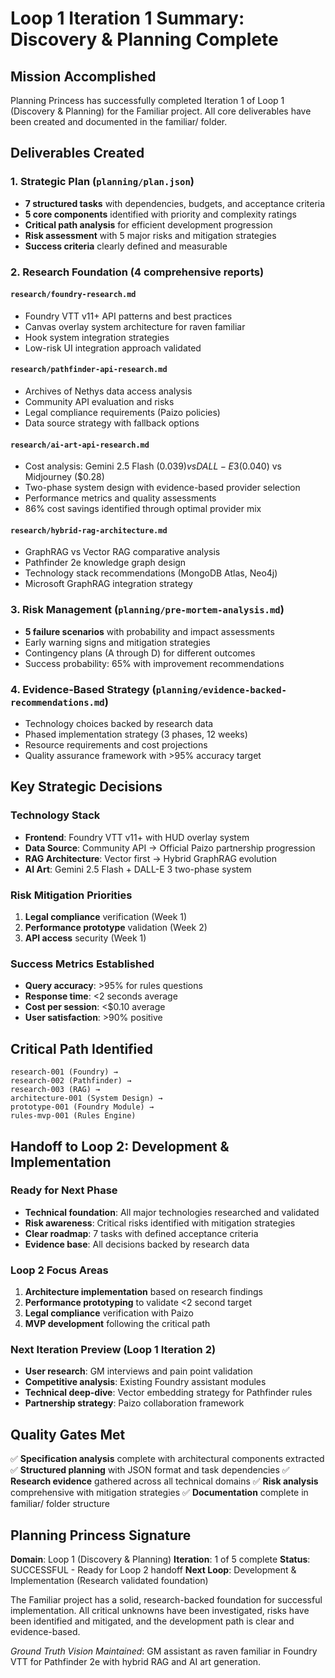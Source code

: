 # Loop 1 Iteration 1 Summary: Discovery & Planning Complete

## Mission Accomplished
Planning Princess has successfully completed Iteration 1 of Loop 1 (Discovery & Planning) for the Familiar project. All core deliverables have been created and documented in the familiar/ folder.

## Deliverables Created

### 1. Strategic Plan (`planning/plan.json`)
- **7 structured tasks** with dependencies, budgets, and acceptance criteria
- **5 core components** identified with priority and complexity ratings
- **Critical path analysis** for efficient development progression
- **Risk assessment** with 5 major risks and mitigation strategies
- **Success criteria** clearly defined and measurable

### 2. Research Foundation (4 comprehensive reports)

#### `research/foundry-research.md`
- Foundry VTT v11+ API patterns and best practices
- Canvas overlay system architecture for raven familiar
- Hook system integration strategies
- Low-risk UI integration approach validated

#### `research/pathfinder-api-research.md`
- Archives of Nethys data access analysis
- Community API evaluation and risks
- Legal compliance requirements (Paizo policies)
- Data source strategy with fallback options

#### `research/ai-art-api-research.md`
- Cost analysis: Gemini 2.5 Flash ($0.039) vs DALL-E 3 ($0.040) vs Midjourney ($0.28)
- Two-phase system design with evidence-based provider selection
- Performance metrics and quality assessments
- 86% cost savings identified through optimal provider mix

#### `research/hybrid-rag-architecture.md`
- GraphRAG vs Vector RAG comparative analysis
- Pathfinder 2e knowledge graph design
- Technology stack recommendations (MongoDB Atlas, Neo4j)
- Microsoft GraphRAG integration strategy

### 3. Risk Management (`planning/pre-mortem-analysis.md`)
- **5 failure scenarios** with probability and impact assessments
- Early warning signs and mitigation strategies
- Contingency plans (A through D) for different outcomes
- Success probability: 65% with improvement recommendations

### 4. Evidence-Based Strategy (`planning/evidence-backed-recommendations.md`)
- Technology choices backed by research data
- Phased implementation strategy (3 phases, 12 weeks)
- Resource requirements and cost projections
- Quality assurance framework with >95% accuracy target

## Key Strategic Decisions

### Technology Stack
- **Frontend**: Foundry VTT v11+ with HUD overlay system
- **Data Source**: Community API → Official Paizo partnership progression
- **RAG Architecture**: Vector first → Hybrid GraphRAG evolution
- **AI Art**: Gemini 2.5 Flash + DALL-E 3 two-phase system

### Risk Mitigation Priorities
1. **Legal compliance** verification (Week 1)
2. **Performance prototype** validation (Week 2)
3. **API access** security (Week 1)

### Success Metrics Established
- **Query accuracy**: >95% for rules questions
- **Response time**: <2 seconds average
- **Cost per session**: <$0.10 average
- **User satisfaction**: >90% positive

## Critical Path Identified
```
research-001 (Foundry) →
research-002 (Pathfinder) →
research-003 (RAG) →
architecture-001 (System Design) →
prototype-001 (Foundry Module) →
rules-mvp-001 (Rules Engine)
```

## Handoff to Loop 2: Development & Implementation

### Ready for Next Phase
- **Technical foundation**: All major technologies researched and validated
- **Risk awareness**: Critical risks identified with mitigation strategies
- **Clear roadmap**: 7 tasks with defined acceptance criteria
- **Evidence base**: All decisions backed by research data

### Loop 2 Focus Areas
1. **Architecture implementation** based on research findings
2. **Performance prototyping** to validate <2 second target
3. **Legal compliance** verification with Paizo
4. **MVP development** following the critical path

### Next Iteration Preview (Loop 1 Iteration 2)
- **User research**: GM interviews and pain point validation
- **Competitive analysis**: Existing Foundry assistant modules
- **Technical deep-dive**: Vector embedding strategy for Pathfinder rules
- **Partnership strategy**: Paizo collaboration framework

## Quality Gates Met
✅ **Specification analysis** complete with architectural components extracted
✅ **Structured planning** with JSON format and task dependencies
✅ **Research evidence** gathered across all technical domains
✅ **Risk analysis** comprehensive with mitigation strategies
✅ **Documentation** complete in familiar/ folder structure

## Planning Princess Signature
**Domain**: Loop 1 (Discovery & Planning)
**Iteration**: 1 of 5 complete
**Status**: SUCCESSFUL - Ready for Loop 2 handoff
**Next Loop**: Development & Implementation (Research validated foundation)

The Familiar project has a solid, research-backed foundation for successful implementation. All critical unknowns have been investigated, risks have been identified and mitigated, and the development path is clear and evidence-based.

*Ground Truth Vision Maintained*: GM assistant as raven familiar in Foundry VTT for Pathfinder 2e with hybrid RAG and AI art generation.